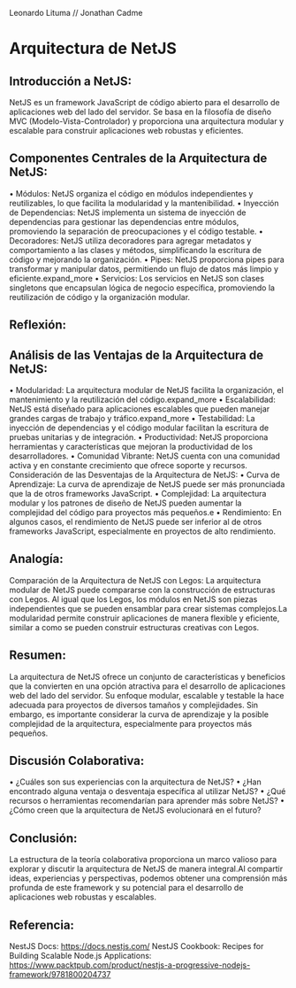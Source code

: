 Leonardo Lituma // Jonathan Cadme

# Arquitectura de NetJS

## Introducción a NetJS:
NetJS es un framework JavaScript de código abierto para el desarrollo de aplicaciones web del lado del servidor. Se basa en la filosofía de diseño MVC (Modelo-Vista-Controlador) y proporciona una arquitectura modular y escalable para construir aplicaciones web robustas y eficientes.

## Componentes Centrales de la Arquitectura de NetJS:
•   Módulos: NetJS organiza el código en módulos independientes y reutilizables, lo que facilita la modularidad y la mantenibilidad.
•   Inyección de Dependencias: NetJS implementa un sistema de inyección de dependencias para gestionar las dependencias entre módulos, promoviendo la separación de preocupaciones y el código testable.
•   Decoradores: NetJS utiliza decoradores para agregar metadatos y comportamiento a las clases y métodos, simplificando la escritura de código y mejorando la organización.
•   Pipes: NetJS proporciona pipes para transformar y manipular datos, permitiendo un flujo de datos más limpio y eficiente.expand_more
•   Servicios: Los servicios en NetJS son clases singletons que encapsulan lógica de negocio específica, promoviendo la reutilización de código y la organización modular.

## Reflexión:

## Análisis de las Ventajas de la Arquitectura de NetJS:
•   Modularidad: La arquitectura modular de NetJS facilita la organización, el mantenimiento y la reutilización del código.expand_more
•   Escalabilidad: NetJS está diseñado para aplicaciones escalables que pueden manejar grandes cargas de trabajo y tráfico.expand_more
•   Testabilidad: La inyección de dependencias y el código modular facilitan la escritura de pruebas unitarias y de integración.
•   Productividad: NetJS proporciona herramientas y características que mejoran la productividad de los desarrolladores.
•   Comunidad Vibrante: NetJS cuenta con una comunidad activa y en constante crecimiento que ofrece soporte y recursos.
Consideración de las Desventajas de la Arquitectura de NetJS:
•   Curva de Aprendizaje: La curva de aprendizaje de NetJS puede ser más pronunciada que la de otros frameworks JavaScript.
•   Complejidad: La arquitectura modular y los patrones de diseño de NetJS pueden aumentar la complejidad del código para proyectos más pequeños.e
•   Rendimiento: En algunos casos, el rendimiento de NetJS puede ser inferior al de otros frameworks JavaScript, especialmente en proyectos de alto rendimiento.

## Analogía:
Comparación de la Arquitectura de NetJS con Legos:
La arquitectura modular de NetJS puede compararse con la construcción de estructuras con Legos. Al igual que los Legos, los módulos en NetJS son piezas independientes que se pueden ensamblar para crear sistemas complejos.La modularidad permite construir aplicaciones de manera flexible y eficiente, similar a como se pueden construir estructuras creativas con Legos.

## Resumen:
La arquitectura de NetJS ofrece un conjunto de características y beneficios que la convierten en una opción atractiva para el desarrollo de aplicaciones web del lado del servidor. Su enfoque modular, escalable y testable la hace adecuada para proyectos de diversos tamaños y complejidades. Sin embargo, es importante considerar la curva de aprendizaje y la posible complejidad de la arquitectura, especialmente para proyectos más pequeños.

## Discusión Colaborativa:
•   ¿Cuáles son sus experiencias con la arquitectura de NetJS?
•   ¿Han encontrado alguna ventaja o desventaja específica al utilizar NetJS?
•   ¿Qué recursos o herramientas recomendarían para aprender más sobre NetJS?
•   ¿Cómo creen que la arquitectura de NetJS evolucionará en el futuro?

## Conclusión:
La estructura de la teoría colaborativa proporciona un marco valioso para explorar y discutir la arquitectura de NetJS de manera integral.Al compartir ideas, experiencias y perspectivas, podemos obtener una comprensión más profunda de este framework y su potencial para el desarrollo de aplicaciones web robustas y escalables.

## Referencia:
NestJS Docs: https://docs.nestjs.com/
NestJS Cookbook: Recipes for Building Scalable Node.js Applications: https://www.packtpub.com/product/nestjs-a-progressive-nodejs-framework/9781800204737



